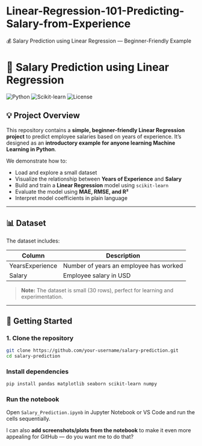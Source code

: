 # Linear-Regression-101-Predicting-Salary-from-Experience
💰 Salary Prediction using Linear Regression — Beginner-Friendly Example


# 🎯 Salary Prediction using Linear Regression

![Python](https://img.shields.io/badge/Python-3.10-blue)
![Scikit-learn](https://img.shields.io/badge/Scikit--learn-1.2-orange)
![License](https://img.shields.io/badge/License-MIT-green)

## 💡 Project Overview

This repository contains a **simple, beginner-friendly Linear Regression project** to predict employee salaries based on years of experience. It’s designed as an **introductory example for anyone learning Machine Learning in Python**.  

We demonstrate how to:  
- Load and explore a small dataset  
- Visualize the relationship between **Years of Experience** and **Salary**  
- Build and train a **Linear Regression** model using `scikit-learn`  
- Evaluate the model using **MAE, RMSE, and R²**  
- Interpret model coefficients in plain language  

---

## 📊 Dataset

The dataset includes:  

| Column | Description |
|--------|-------------|
| YearsExperience | Number of years an employee has worked |
| Salary | Employee salary in USD |

> **Note:** The dataset is small (30 rows), perfect for learning and experimentation.

---

## 🚀 Getting Started

### 1. Clone the repository
```bash
git clone https://github.com/your-username/salary-prediction.git
cd salary-prediction
````

###  Install dependencies

```bash
pip install pandas matplotlib seaborn scikit-learn numpy
```

###  Run the notebook

Open `Salary_Prediction.ipynb` in Jupyter Notebook or VS Code and run the cells sequentially.


I can also **add screenshots/plots from the notebook** to make it even more appealing for GitHub — do you want me to do that?
```
